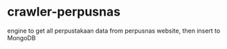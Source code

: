 # crawler-perpusnas
engine to get all perpustakaan data from perpusnas website, then insert to MongoDB
